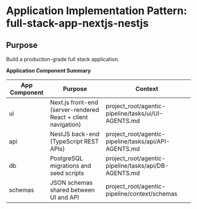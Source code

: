 # Application Implementation Pattern: full-stack-app-nextjs-nestjs 


## Purpose

Build a production-grade full stack application.  

**Application Component Summary**

| App Component | Purpose                                                       | Context                                               |
|---------------|---------------------------------------------------------------|-------------------------------------------------------|
| ui            | Next.js front-end (server-rendered React + client navigation) | project_root/agentic-pipeline/tasks/ui/UI-AGENTS.md   |
| api           | NestJS back-end (TypeScript REST APIs)                        | project_root/agentic-pipeline/tasks/api/API-AGENTS.md |
| db            | PostgreSQL migrations and seed scripts                        | project_root/agentic-pipeline/tasks/api/DB-AGENTS.md  |
| schemas       | JSON schemas shared between UI and API                        | project_root/agentic-pipeline/context/schemas         |



